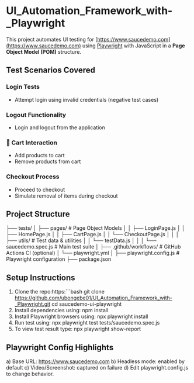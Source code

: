 # UI_Automation_Framework_with-_Playwright

This project automates UI testing for [https://www.saucedemo.com](https://www.saucedemo.com) using [Playwright](https://playwright.dev/) with JavaScript in a **Page Object Model (POM)** structure.

##  Test Scenarios Covered

###  Login Tests
- Attempt login using invalid credentials (negative test cases)

###  Logout Functionality
- Login and logout from the application

### 🛒 Cart Interaction
- Add products to cart
- Remove products from cart

### Checkout Process
- Proceed to checkout
- Simulate removal of items during checkout

## Project Structure
├── tests/
│ ├── pages/ # Page Object Models
│ │ ├── LoginPage.js
│ │ ├── HomePage.js
│ │ ├── CartPage.js
│ │ └── CheckoutPage.js
│ │
│ ├── utils/ # Test data & utilities
│ │ └── testData.js
│ │
│ └── saucedemo.spec.js # Main test suite
│
├── .github/workflows/ # GitHub Actions CI (optional)
│ └── playwright.yml
│
├── playwright.config.js # Playwright configuration
├── package.json

## Setup Instructions
1. Clone the repo:https:```bash
git clone https://github.com/ubongebe01/UI_Automation_Framework_with-_Playwright.git
cd saucedemo-ui-playwright
2. Install dependencies using: npm install
3. Install Playwright browsers using: npx playwright install
4. Run test using: npx playwright test tests/saucedemo.spec.js
5. To view test result type: npx playwright show-report

## Playwright Config Highlights
a) Base URL: https://www.saucedemo.com
b) Headless mode: enabled by default
c) Video/Screenshot: captured on failure
d) Edit playwright.config.js to change behavior.






